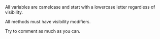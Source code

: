 All variables are camelcase and start with a lowercase letter regardless of visibility.

All methods must have visibility modifiers.

Try to comment as much as you can.
